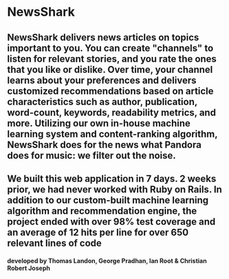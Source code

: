 # NewsShark #
## NewsShark delivers news articles on topics important to you. You can create "channels" to listen for relevant stories, and you rate the ones that you like or dislike. Over time, your channel learns about your preferences and delivers customized recommendations based on article characteristics such as author, publication, word-count, keywords, readability metrics, and more. Utilizing our own in-house machine learning system and content-ranking algorithm, NewsShark does for the news what Pandora does for music: we filter out the noise. ##

## We built this web application in 7 days. 2 weeks prior, we had never worked with Ruby on Rails. In addition to our custom-built machine learning algorithm and recommendation engine, the project ended with over 98% test coverage and an average of 12 hits per line for over 650 relevant lines of code ##


#### developed by Thomas Landon, George Pradhan, Ian Root & Christian Robert Joseph